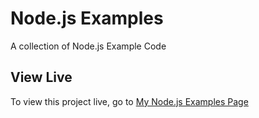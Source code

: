 # Node.js Examples

A collection of Node.js Example Code

## View Live

To view this project live, go to [My Node.js Examples Page](http://joefly.site/pages/projects/nodejs/)
